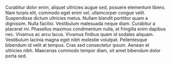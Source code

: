 Curabitur dolor enim, aliquet ultricies augue sed, posuere elementum libero. Nam turpis elit, commodo eget enim vel, ullamcorper congue velit. Suspendisse dictum ultricies metus. Nullam blandit porttitor quam a dignissim. Nulla facilisi. Vestibulum malesuada neque diam. Curabitur a placerat mi. Phasellus maximus condimentum nulla, at fringilla enim dapibus nec. Vivamus ac arcu lacus. Vivamus finibus quam id sodales aliquam. Vestibulum lacinia magna eget nibh molestie volutpat. Pellentesque bibendum id velit at tempus. Cras sed consectetur ipsum. Aenean et ultricies nibh. Maecenas commodo tempor diam, sit amet bibendum dolor porta sed. 
